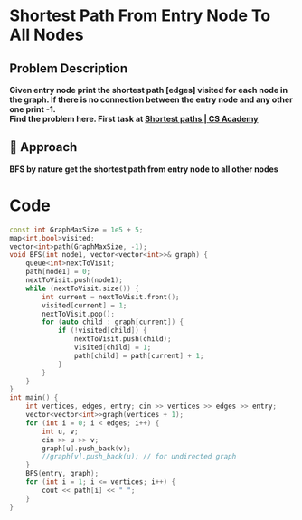 # Shortest Path From Entry Node To All Nodes
## Problem Description
**Given entry node print the shortest path [edges] visited for each node in the graph. If there is no connection between the entry node and any other one print -1.<br>
Find the problem here. First task at [Shortest paths | CS Academy](https://csacademy.com/lesson/breadth_first_search)**

## 💭 Approach 
**BFS by nature get the shortest path from entry node to all other nodes**

# Code
```cpp
const int GraphMaxSize = 1e5 + 5;
map<int,bool>visited;
vector<int>path(GraphMaxSize, -1);
void BFS(int node1, vector<vector<int>>& graph) {
    queue<int>nextToVisit;
    path[node1] = 0;
    nextToVisit.push(node1);
    while (nextToVisit.size()) {
        int current = nextToVisit.front();
        visited[current] = 1;
        nextToVisit.pop();
        for (auto child : graph[current]) {
            if (!visited[child]) {
                nextToVisit.push(child);
                visited[child] = 1;
                path[child] = path[current] + 1;
            }
        }
    }
}
int main() {
    int vertices, edges, entry; cin >> vertices >> edges >> entry;
    vector<vector<int>>graph(vertices + 1);
    for (int i = 0; i < edges; i++) {
        int u, v;
        cin >> u >> v;
        graph[u].push_back(v);
        //graph[v].push_back(u); // for undirected graph
    }
    BFS(entry, graph);
    for (int i = 1; i <= vertices; i++) {
        cout << path[i] << " ";
    }
}
```
 

